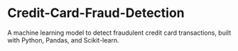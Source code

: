 # Credit-Card-Fraud-Detection
A machine learning model to detect fraudulent credit card transactions, built with Python, Pandas, and Scikit-learn.
